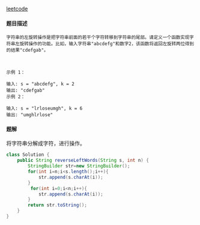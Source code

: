 [leetcode](https://leetcode-cn.com/problems/zuo-xuan-zhuan-zi-fu-chuan-lcof/)

#### 题目描述

```
字符串的左旋转操作是把字符串前面的若干个字符转移到字符串的尾部。请定义一个函数实现字符串左旋转操作的功能。比如，输入字符串"abcdefg"和数字2，该函数将返回左旋转两位得到的结果"cdefgab"。

 

示例 1：

输入: s = "abcdefg", k = 2
输出: "cdefgab"
示例 2：

输入: s = "lrloseumgh", k = 6
输出: "umghlrlose"
```

#### 题解

将字符串分解成字符，进行操作。

```java
class Solution {
    public String reverseLeftWords(String s, int n) {
        StringBuilder str=new StringBuilder();
        for(int i=n;i<s.length();i++){
            str.append(s.charAt(i));
        }
         for(int i=0;i<n;i++){
            str.append(s.charAt(i));
        }
        return str.toString();
    }
}
```

